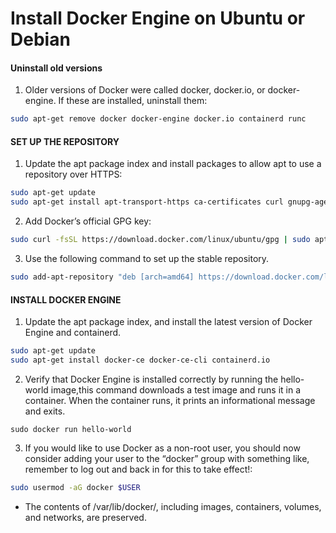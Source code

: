 # Install Docker Engine on Ubuntu or Debian
#### Uninstall old versions
1. Older versions of Docker were called docker, docker.io, or docker-engine. If these are installed, uninstall them:
```bash
sudo apt-get remove docker docker-engine docker.io containerd runc
```
#### SET UP THE REPOSITORY
1. Update the apt package index and install packages to allow apt to use a repository over HTTPS:
```bash
sudo apt-get update
sudo apt-get install apt-transport-https ca-certificates curl gnupg-agent software-properties-common
```

2. Add Docker’s official GPG key:
```bash
sudo curl -fsSL https://download.docker.com/linux/ubuntu/gpg | sudo apt-key add -
```

3. Use the following command to set up the stable repository.
```bash
sudo add-apt-repository "deb [arch=amd64] https://download.docker.com/linux/ubuntu $(lsb_release -cs) stable"
```

#### INSTALL DOCKER ENGINE
1. Update the apt package index, and install the latest version of Docker Engine and containerd.
```bash
sudo apt-get update
sudo apt-get install docker-ce docker-ce-cli containerd.io
```

2. Verify that Docker Engine is installed correctly by running the hello-world image,this command downloads a test image and runs it in a container. When the container runs, it prints an informational message and exits.
```
sudo docker run hello-world
```
3. If you would like to use Docker as a non-root user, you should now consider adding your user to the “docker” group with something like, remember to log out and back in for this to take effect!:

```bash
sudo usermod -aG docker $USER
```

- The contents of /var/lib/docker/, including images, containers, volumes, and networks, are preserved.

